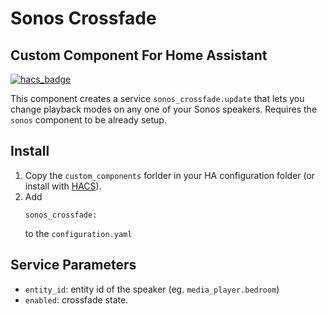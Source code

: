 # Sonos Crossfade
## Custom Component For Home Assistant
[![hacs_badge](https://img.shields.io/badge/HACS-Custom-orange.svg)](https://github.com/custom-components/hacs)

This component creates a service `sonos_crossfade.update` that lets you change playback modes on any one of your Sonos speakers. Requires the `sonos` component to be already setup.

## Install
1. Copy the `custom_components` forlder in your HA configuration folder (or install with [HACS](https://github.com/custom-components/hacs)).
2. Add
    ```
    sonos_crossfade:
    ```
    to the `configuration.yaml`

## Service Parameters
- `entity_id`: entity id of the speaker  (eg. `media_player.bedroom`)
- `enabled`: crossfade state.
